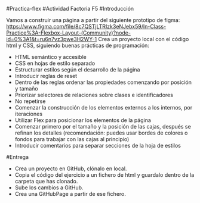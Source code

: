 #Practica-flex
#Actividad Factoria F5
#Introducción

Vamos a construir una página a partir del siguiente prototipo de figma: https://www.figma.com/file/8c7QSTjLTRIzk3eNJebx59/In-Class-Practice%3A-Flexbox-Layout-(Community)?node-id=0%3A1&t=ru6n7vz3pwe3H2WY-1
Crea un proyecto local con el código html y CSS, siguiendo buenas prácticas de programación:
- HTML semántico y accesible
- CSS en hojas de estilo separado
- Estructurar estilos según el desarrollo de la página
- Introducir reglas de reset
- Dentro de las reglas ordenar las propiedades comenzando por posición y tamaño
- Priorizar selectores de relaciones sobre clases e identificadores
- No repetirse
- Comenzar la construcción de los elementos externos a los internos, por iteraciones
- Utilizar Flex para posicionar los elementos de la página
- Comenzar primero por el tamaño y la posición de las cajas, después se refinan los detalles (recomendación: puedes usar bordes de colores o fondos para trabajar con las cajas al principio)
- Introducir comentarios para separar secciones de la hoja de estilos

#Entrega
- Crea un proyecto en GitHub, clónalo en local.
- Copia el código del ejercicio a un fichero de html y guardalo dentro de la carpeta que has clonado.
- Sube los cambios a GitHub.
- Crea una GitHubPage a partir de ese fichero.
